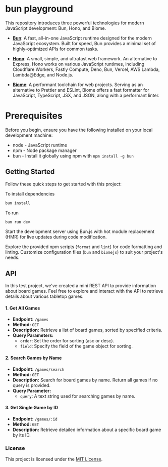 # bun playground

This repository introduces three powerful technologies for modern JavaScript development: Bun, Hono, and Biome.

- [**Bun**](http://bun.sh): A fast, all-in-one JavaScript runtime designed for the modern JavaScript ecosystem. Built for speed, Bun provides a minimal set of highly-optimized APIs for common tasks.

- [**Hono**](https://hono.dev): A small, simple, and ultrafast web framework. An alternative to Express, Hono works on various JavaScript runtimes, including Cloudflare Workers, Fastly Compute, Deno, Bun, Vercel, AWS Lambda, Lambda@Edge, and Node.js.

- [**Biome**](https://biomejs.dev): A performant toolchain for web projects. Serving as an alternative to Prettier and ESLint, Biome offers a fast formatter for JavaScript, TypeScript, JSX, and JSON, along with a performant linter.

# Prerequisites

Before you begin, ensure you have the following installed on your local development machine:

- node - JavaScript runtime
- npm - Node package manager
- bun - Install it globally using npm with `npm install -g bun`

## Getting Started

Follow these quick steps to get started with this project:

To install dependencies
```bash
bun install
```
To run
```bash
bun run dev
```
   Start the development server using Bun.js with hot module replacement (HMR) for live updates during code modification.

Explore the provided npm scripts (`format` and `lint`) for code formatting and linting. Customize configuration files (`bun` and `biomejs`) to suit your project's needs.


## API
In this test project, we've created a mini REST API to provide information about board games. Feel free to explore and interact with the API to retrieve details about various tabletop games.

#### 1. Get All Games
- **Endpoint:** `/games`
- **Method:** `GET`
- **Description:** Retrieve a list of board games, sorted by specified criteria.
- **Query Parameters:**
  - `order`: Set the order for sorting (asc or desc).
  - `field`: Specify the field of the game object for sorting.
  
#### 2. Search Games by Name
- **Endpoint:** `/games/search`
- **Method:** `GET`
- **Description:** Search for board games by name. Return all games if no query is provided.
- **Query Parameter:**
  - `query`: A text string used for searching games by name.

#### 3. Get Single Game by ID
- **Endpoint:** `/games/:id`
- **Method:** `GET`
- **Description:** Retrieve detailed information about a specific board game by its ID.


### License

This project is licensed under the [MIT License](LICENSE).
